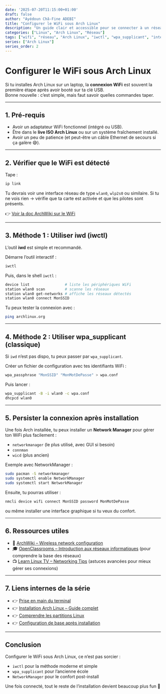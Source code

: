 ```yaml
---
date: '2025-07-20T11:15:00+01:00'
draft: false
author: "Ayédoun Châ-Fine ADEBI"
title: "Configurer le WiFi sous Arch Linux"
description: "Un guide clair et accessible pour se connecter à un réseau WiFi sous Arch Linux, avec les commandes essentielles et des liens vers des ressources utiles."
categories: ["Linux", "Arch Linux", "Réseau"]
tags: ["wifi", "réseau", "Arch Linux", "iwctl", "wpa_supplicant", "internet"]
series: ["Arch Linux"]
series_order: 2
---
```


# Configurer le WiFi sous Arch Linux

Si tu installes Arch Linux sur un laptop, la **connexion WiFi** est souvent la première étape après avoir booté sur ta clé USB.  
Bonne nouvelle : c’est simple, mais faut savoir quelles commandes taper.  

---

## 1. Pré-requis

- Avoir un adaptateur WiFi fonctionnel (intégré ou USB).  
- Être dans le **live ISO Arch Linux** ou sur un système fraîchement installé.  
- Avoir un peu de patience (et peut-être un câble Ethernet de secours si ça galère 😅).  

---

## 2. Vérifier que le WiFi est détecté

Tape :  

```bash
ip link
````

Tu devrais voir une interface réseau de type `wlan0`, `wlp2s0` ou similaire.
Si tu ne vois rien → vérifie que ta carte est activée et que les pilotes sont présents.

👉 [Voir la doc ArchWiki sur le WiFi](https://wiki.archlinux.org/title/Wireless_network_configuration_%28Français%29)

---

## 3. Méthode 1 : Utiliser **iwd** (iwctl)

L’outil **iwd** est simple et recommandé.

Démarre l’outil interactif :

```bash
iwctl
```

Puis, dans le shell `iwctl` :

```bash
device list                # liste les périphériques WiFi
station wlan0 scan         # scanne les réseaux
station wlan0 get-networks # affiche les réseaux détectés
station wlan0 connect MonSSID
```

Tu peux tester la connexion avec :

```bash
ping archlinux.org
```

---

## 4. Méthode 2 : Utiliser **wpa_supplicant** (classique)

Si `iwd` n’est pas dispo, tu peux passer par `wpa_supplicant`.

Créer un fichier de configuration avec tes identifiants WiFi :

```bash
wpa_passphrase "MonSSID" "MonMotDePasse" > wpa.conf
```

Puis lancer :

```bash
wpa_supplicant -B -i wlan0 -c wpa.conf
dhcpcd wlan0
```

---

## 5. Persister la connexion après installation

Une fois Arch installée, tu peux installer un **Network Manager** pour gérer ton WiFi plus facilement :

- `networkmanager` (le plus utilisé, avec GUI si besoin)
- `connman`
- `wicd` (plus ancien)

Exemple avec NetworkManager :

```bash
sudo pacman -S networkmanager
sudo systemctl enable NetworkManager
sudo systemctl start NetworkManager
```

Ensuite, tu pourras utiliser :

```bash
nmcli device wifi connect MonSSID password MonMotDePasse
```

ou même installer une interface graphique si tu veux du confort.

---

## 6. Ressources utiles

- 📖 [ArchWiki – Wireless network configuration](https://wiki.archlinux.org/title/Wireless_network_configuration_%28Français%29)
- 🎓 [OpenClassrooms – Introduction aux réseaux informatiques](https://openclassrooms.com/fr/courses/7170496-initiez-vous-aux-reseaux-informatiques) (pour comprendre la base des réseaux)
- 📺 [Learn Linux TV – Networking Tips](https://www.learnlinux.tv/tag/networking/) (astuces avancées pour mieux gérer ses connexions)

---

## 7. Liens internes de la série

- 👉 [Prise en main du terminal](./terminal.md)
- 👉 [Installation Arch Linux – Guide complet](./installation-archlinux.md)
- 👉 [Comprendre les partitions Linux](./partitions.md)
- 👉 [Configuration de base après installation](./config-base.md)

---

## Conclusion

Configurer le WiFi sous Arch Linux, ce n’est pas sorcier :

- `iwctl` pour la méthode moderne et simple
- `wpa_supplicant` pour l’ancienne école
- `NetworkManager` pour le confort post-install

Une fois connecté, tout le reste de l’installation devient beaucoup plus fun 🚀
